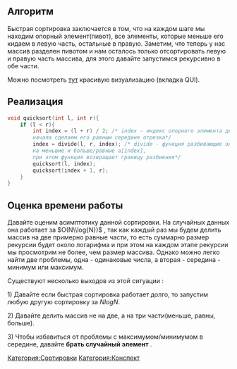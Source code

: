## Алгоритм

Быстрая сортировка заключается в том, что на каждом шаге мы находим
опорный элемент(пивот), все элементы, которые меньше его кидаем в
левую часть, остальные в правую. Заметим, что теперь у нас массив
разделен пивотом и нам осталось только отсортировать левую и правую
часть массива, для этого давайте запустимся рекурсивно в обе части.

Можно посмотреть [тут](https://visualgo.net/en/sorting) красивую
визуализацию (вкладка QUI).

## Реализация

``` C++ numberLines
void quicksort(int l, int r){
    if (l < r){
        int index = (l + r) / 2; /* index - индекс опорного элемента для
        начала сделаем его равным середине отрезка*/
        index = divide(l, r, index); /* divide - функция разбивающие элементы
        на меньшие и больше/равные a[index],
        при этом функция возвращает границу разбиения*/
        quicksort(l, index);
        quicksort(index + 1, r);
    }
}
```

## Оценка времени работы

Давайте оценим асимптотику данной сортировки. На случайных данных она
работает за $O(N\\log{N})$ , так как каждый раз мы будем делить
массив на две примерно равные части, то есть суммарно размер
рекурсии будет около логарифма и при этом на каждом этапе рекурсии
мы просмотрим не более, чем размер массива. Однако можно легко найти две
проблемы, одна - одинаковые числа, а вторая - середина - минимум или
максимум.

Существуют несколько выходов из этой ситуации :

1\) Давайте если быстрая сортировка работает долго, то запустим любую
другую сортировку за $NlogN$.

2\) Давайте делить массив не на две, а на три части(меньше, равны,
больше).

3\) Чтобы избавиться от проблемы с максимумом/минимумом в середине,
давайте <b> брать случайный элемент </b>.

[Категория:Cортировки](Категория:Cортировки "wikilink")
[Категория:Конспект](Категория:Конспект "wikilink")